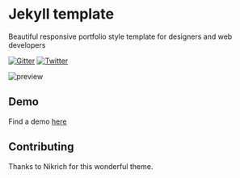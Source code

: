 # Jekyll template
Beautiful responsive portfolio style template for designers and web developers

[![Gitter](https://badges.gitter.im/nikrich/jekyll-slender-template.svg)](https://gitter.im/nikrich/jekyll-slender-template?utm_source=badge&utm_medium=badge&utm_campaign=pr-badge)
[![Twitter](https://img.shields.io/badge/Twitter-@slender_rich-blue.svg?style=flat)](https://twitter.com/slender_rich)

![preview](http://i.imgur.com/9Nz6Ib9.jpg)

## Demo
Find a demo [here](/jekyll-slender-template/portfolio.jpg)

## Contributing



Thanks to Nikrich for this wonderful theme.
